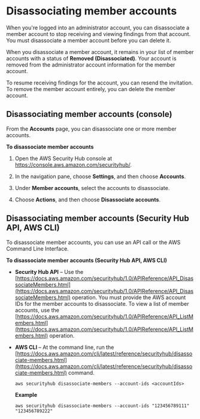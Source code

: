# Disassociating member accounts<a name="securityhub-disassociate-members"></a>

When you're logged into an administrator account, you can disassociate a member account to stop receiving and viewing findings from that account\. You must disassociate a member account before you can delete it\.

When you disassociate a member account, it remains in your list of member accounts with a status of **Removed \(Disassociated\)**\. Your account is removed from the administrator account information for the member account\.

To resume receiving findings for the account, you can resend the invitation\. To remove the member account entirely, you can delete the member account\.

## Disassociating member accounts \(console\)<a name="securityhub-disassociate-members-console"></a>

From the **Accounts** page, you can disassociate one or more member accounts\.

**To disassociate member accounts**

1. Open the AWS Security Hub console at [https://console\.aws\.amazon\.com/securityhub/](https://console.aws.amazon.com/securityhub/)\.

1. In the navigation pane, choose **Settings**, and then choose **Accounts**\.

1. Under **Member accounts**, select the accounts to disassociate\.

1. Choose **Actions**, and then choose **Disassociate accounts**\.

## Disassociating member accounts \(Security Hub API, AWS CLI\)<a name="securityhub-disassociate-members-api-cli"></a>

To disassociate member accounts, you can use an API call or the AWS Command Line Interface\.

**To disassociate member accounts \(Security Hub API, AWS CLI\)**
+ **Security Hub API** – Use the [https://docs.aws.amazon.com/securityhub/1.0/APIReference/API_DisassociateMembers.html](https://docs.aws.amazon.com/securityhub/1.0/APIReference/API_DisassociateMembers.html) operation\. You must provide the AWS account IDs for the member accounts to disassociate\. To view a list of member accounts, use the [https://docs.aws.amazon.com/securityhub/1.0/APIReference/API_ListMembers.html](https://docs.aws.amazon.com/securityhub/1.0/APIReference/API_ListMembers.html) operation\.
+ **AWS CLI** – At the command line, run the [https://docs.aws.amazon.com/cli/latest/reference/securityhub/disassociate-members.html](https://docs.aws.amazon.com/cli/latest/reference/securityhub/disassociate-members.html) command\.

  ```
  aws securityhub disassociate-members --account-ids <accountIds>
  ```

  **Example**

  ```
  aws securityhub disassociate-members --account-ids "123456789111" "123456789222"
  ```